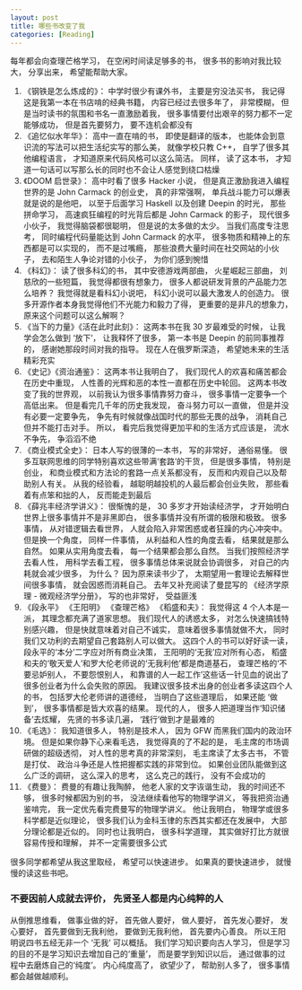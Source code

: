 ```yaml
---
layout: post
title: 哪些书改变了我
categories: [Reading]
---
```


每年都会向查理芒格学习， 在空闲时间读足够多的书， 很多书的影响对我比较大， 分享出来， 希望能帮助大家。

1. 《钢铁是怎么炼成的》： 中学时很少有课外书， 主要是穷没法买书， 我记得这是我第一本在书店啃的经典书籍， 内容已经过去很多年了， 非常模糊， 但是当时读书的氛围和书名一直激励着我， 很多事情要付出艰辛的努力都不一定能够成功， 但是首先要努力， 要不连机会都没有
2. 《追忆似水年华》： 高中一直在啃的书， 即使是翻译的版本， 也能体会到意识流的写法可以把生活纪实写的那么美， 就像学校只教 C++， 自学了很多其他编程语言， 才知道原来代码风格可以这么简洁。 同样， 读了这本书， 才知道一句话可以写那么长的同时也不会让人感觉到绕口枯燥
3. 《DOOM 启世录》： 高中时看了很多 Hacker 小说， 但是真正激励我进入编程世界的是 John Carmack 的创业史， 真的非常强啊， 单兵战斗能力可以爆表就是说的是他吧， 以至于后面学习 Haskell 以及创建 Deepin 的时光， 那些拼命学习， 高速疯狂编程的时光背后都是 John Carmack 的影子， 现代很多小伙子， 我觉得脑袋都很聪明， 但是说的太多做的太少。 当我们高度专注思考， 同时编程代码量能达到 John Carmack 的水平， 很多物质和精神上的东西都是可以实现的， 而不是过嘴瘾， 那些浪费大量时间在社交网站的小伙子， 去和陌生人争论对错的小伙子， 为你们感到惋惜
4. 《科幻》： 读了很多科幻的书， 其中安德游戏两部曲， 火星崛起三部曲， 刘慈欣的一些短篇， 我觉得都很有想象力， 很多人都说研发背景的产品能力怎么培养？ 我觉得就是看科幻小说吧， 科幻小说可以最大激发人的创造力。 很多开源作者本身我觉得他们不光能力和毅力了得， 更重要的是非凡的想象力， 原来这个问题可以这么解啊？
5. 《当下的力量》《活在此时此刻》： 这两本书在我 30 岁最难受的时候， 让我学会怎么做到 ‘放下’， 让我释怀了很多， 第一本书是 Deepin 的前同事推荐的， 感谢她那段时间对我的指导。 现在人在俄罗斯深造， 希望她未来的生活精彩充实
6. 《史记》《资治通鉴》： 这两本书让我明白了， 我们现代人的欢喜和痛苦都会在历史中重现， 人性善的光辉和恶的本性一直都在历史中轮回。 这两本书改变了我的世界观， 以前我认为很多事情靠努力奋斗， 很多事情一定要争一个高低出来。 但是看完几千年的历史我发现， 奋斗努力可以一直做， 但是并没有必要一定要争先， 争先有时候就像战国时代的那些无畏的战争， 消耗自己但并不能打击对手。 所以， 看完后我觉得更加平和的生活方式应该是， 流水不争先， 争滔滔不绝
7. 《商业模式全史》： 日本人写的很薄的一本书， 写的非常好， 通俗易懂。 很多互联网思维的同学特别喜欢这些带满‘套路’的干货， 但是很多事情， 特别是创业， 和商业模式和方法论的套路一点关系都没有， 反而和内观自己以及帮助别人有关。 从我的经验看， 越聪明越投机的人最后都会创业失败， 那些看着有点笨和拙的人， 反而能走到最后
8. 《薛兆丰经济学讲义》： 很惭愧的是， 30 多岁才开始读经济学， 才开始明白世界上很多事情并不是非黑即白， 很多事情并没有所谓的极限和极致。 很多事情， 从对错逻辑去看世界， 人就会陷入非常困惑或者狂躁的内心冲突中。 但是换一个角度， 同样一件事情， 从利益和人性的角度去看， 结果就是那么自然。 如果从实用角度去看， 每一个结果都会那么自然。 当我们按照经济学去看人性， 用科学去看工程， 很多事情总体来说就会协调很多， 对自己的内耗就会减少很多， 为什么？ 因为原来读书少了， 太期望用一套理论去解释世间很多事情， 就会因惑而消耗自己。 去年又补充阅读了曼昆写的 《经济学原理 - 微观经济学分册》， 写的也非常好， 受益匪浅
9. 《段永平》 《王阳明》 《查理芒格》 《稻盛和夫》： 我觉得这 4 个人本是一派， 其理念都充满了道家思想。 我们现代人的诱惑太多， 对怎么快速搞钱特别感兴趣， 但是快就意味着对自己不诚实， 意味着很多事情就做不大， 同时我们又功利的去期望自己套路别人可以做大。 这四个人的书可以好好读一读， 段永平的‘本分’二字应对所有商业决策， 王阳明的‘无我’应对所有心态， 稻盛和夫的‘敬天爱人’和罗大伦老师说的‘无我利他’都是商道基石， 查理芒格的‘不要忌妒别人， 不要怨恨别人， 和靠谱的人一起工作’这些话一针见血的说出了很多创业者为什么会失败的原因。 我建议很多技术出身的创业者多读这四个人的书， 包括罗大伦老师讲的道德经， 当明白了这些道理后， 如果还能 ‘做到’， 很多事情都是皆大欢喜的结果。 现代的人， 很多人把道理当作‘知识储备’去炫耀， 先贤的书多读几遍， ‘践行’做到才是最难的
10. 《毛选》： 我知道很多人， 特别是技术人， 因为 GFW 而黑我们国内的政治环境。 但是如果你静下心来看毛选， 我觉得真的了不起的是， 毛主席的市场调研做的超级透彻， 对人性的思考真的非常深刻， 毛主席读了太多古书， 不管是打仗、 政治斗争还是人性把握都实践的非常到位。 如果创业团队能做到这么广泛的调研， 这么深入的思考， 这么克己的践行， 没有不会成功的
11. 《费曼》： 费曼的有趣让我陶醉， 他老人家的文字诙谐生动， 我的时间还不够， 很多时候都因为别的书， 没法继续看他写的物理学讲义， 等我把资治通鉴啃完， 我一定优先看完费曼写的物理学讲义。 他让我明白， 物理学或很多科学都是近似理论， 很多我们认为金科玉律的东西其实都还在发展中， 大部分理论都是近似的。 同时也让我明白， 很多科学道理， 其实做好打比方就很容易传授和理解， 并不一定需要很多公式

很多同学都希望从我这里取经， 希望可以快速进步。 如果真的要快速进步， 就慢慢的读这些书吧。 

### 不要因前人成就去评价， 先贤圣人都是内心纯粹的人
从倒推思维看， 做事业做的好， 首先做人要好， 做人要好， 首先发心要好， 发心要好， 首先要做到无我利他， 要做到无我利他， 首先要内心善良。 所以王阳明说四书五经无非一个 ‘无我’ 可以概括。 我们学习知识要向古人学习， 但是学习的目的不是学习知识去增加自己的‘重量’， 而是要学到知识以后， 通过做事的过程中去磨炼自己的‘纯度’。 内心纯度高了， 欲望少了， 帮助别人多了， 很多事情都会越做越顺利。

